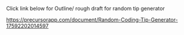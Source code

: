 Click link below for Outline/ rough draft for random tip generator

https://precursorapp.com/document/Random-Coding-Tip-Generator-17592202014597
